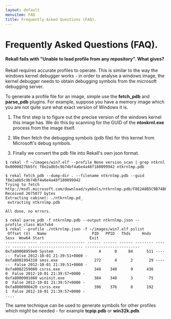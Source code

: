 ```yaml
---
layout: default
menuitem: FAQ
title: Frequently Asked Questions (FAQ).
---
```


# Frequently Asked Questions (FAQ).

<div id="profile"></div>

#### Rekall fails with "Unable to load profile from any repository". What gives?

Rekall requires accurate profiles to operate. This is similar to the way the
windows kernel debugger works - in order to analyse a windows image, the kernel
debugger needs to obtain debugging symbols from the microsoft debugging server.

To generate a profile file for an image, simple use the **fetch_pdb** and
**parse_pdb** plugins. For example, suppose you have a memory image which you
are not quite sure what exact version of Windows it is.

1. The first step is to figure out the precise version of the windows kernel
   this image has. We do this by scanning for the GUID of the **ntoskrnl.exe**
   process from the image itself.

2. We then fetch the debugging symbols (pdb file) for this kernel from
   Microsoft's debug symbols.

3. Finally we convert the pdb file into Rekall's own json format.

```
$ rekal -f ~/images/win7.elf --profile None version_scan | grep ntkrnl
0x0000027bb5fc f8e2a8b5c9b74bf4a6e4a48f180099942 ntkrnlmp.pdb

$ rekal fetch_pdb --dump-dir . --filename ntkrnlmp.pdb --guid f8e2a8b5c9b74bf4a6e4a48f180099942
Trying to fetch http://msdl.microsoft.com/download/symbols/ntkrnlmp.pdb/F8E2A8B5C9B74BF4A6E4A48F180099942/ntkrnlmp.pd_
Received 2675077 bytes
Extracting cabinet: ./ntkrnlmp.pd_
 extracting ntkrnlmp.pdb

All done, no errors.

$ rekal parse_pdb -f ntkrnlmp.pdb --output ntkrnlmp.json --profile_class Win7x64
$ rekal --profile ./ntkrnlmp.json -f ~/images/win7.elf pslist
 Offset (V)   Name                    PID   PPID   Thds     Hnds   Sess  Wow64 Start                    Exit
-------------- -------------------- ------ ------ ------ -------- ------ ------ ------------------------ ------------------------
0xfa80008959e0 System                    4      0     84      511 ------  False 2012-10-01 21:39:51+0000 -
0xfa8001994310 smss.exe                272      4      2       29 ------  False 2012-10-01 21:39:51+0000 -
0xfa8002259060 csrss.exe               348    340      9      436      0  False 2012-10-01 21:39:57+0000 -
0xfa8000901060 wininit.exe             384    340      3       75      0  False 2012-10-01 21:39:57+0000 -
0xfa8000900420 csrss.exe               396    376      8      192      1  False 2012-10-01 21:39:57+0000 -
....
```

The same technique can be used to generate symbols for other profiles which
might be needed - for example **tcpip.pdb** or **win32k.pdb**.



